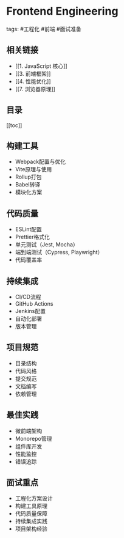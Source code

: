 # Frontend Engineering
tags: #工程化 #前端 #面试准备

## 相关链接
- [[1. JavaScript 核心]]
- [[3. 前端框架]]
- [[4. 性能优化]]
- [[7. 浏览器原理]]

## 目录
[[toc]]

## 构建工具
- Webpack配置与优化
- Vite原理与使用
- Rollup打包
- Babel转译
- 模块化方案

## 代码质量
- ESLint配置
- Prettier格式化
- 单元测试（Jest, Mocha）
- 端到端测试（Cypress, Playwright）
- 代码覆盖率

## 持续集成
- CI/CD流程
- GitHub Actions
- Jenkins配置
- 自动化部署
- 版本管理

## 项目规范
- 目录结构
- 代码风格
- 提交规范
- 文档编写
- 依赖管理

## 最佳实践
- 微前端架构
- Monorepo管理
- 组件库开发
- 性能监控
- 错误追踪

## 面试重点
- 工程化方案设计
- 构建工具原理
- 代码质量保障
- 持续集成实践
- 项目架构经验
